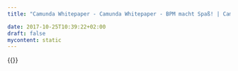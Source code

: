 ```yaml
---
title: "Camunda Whitepaper - Camunda Whitepaper - BPM macht Spaß! | Camunda BPM | Camunda BPM"

date: 2017-10-25T10:39:22+02:00
draft: false
mycontent: static
---
```

{{<whitepapers-single
title="Camunda Whitepaper - BPM macht Spaß! | Camunda BPM"
teaser="<h3>Fachartikel im Magazin Java Aktuell</h3><p>Viele Entwicklungsprojekte setzen fachliche Anforderungen rund um Workflows oder Geschäftsregeln um. Dabei scheuen Entwickler gerne BPM-Werkzeuge, da sie als Fremdkörper und Störfaktor wahrgenommen werden (was leider für viele Produkte auch zutrifft). Das ist sehr schade, da es heute entwicklerfreundliche Open-Source-Alternativen gibt, die keinen Schmerz bereiten, sondern viel Spaß machen.</p>"
mcautomationid="49d180d66b"
mcemailid="ddc72bee8b"
hsformid="a25aa2af-054a-41e7-b5ee-2e524161700c"
pdf="//assets.ctfassets.net/vpidbgnakfvf/5IgnafNDFe8GiSaW04eg6Y/5cc7bae5af085c3ce9f6f5439f4a77ac/BPM-macht-Spass-Artikel.pdf"
thumbnail="//images.ctfassets.net/vpidbgnakfvf/63ZkGIN0GWaAyGumeeaeYG/85b2f7b66e73a79fd239e008647d3ad2/bpm-macht-spass__1_.jpg">}}